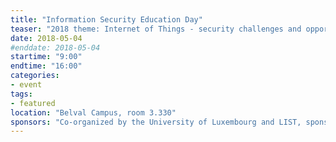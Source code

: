 ```yaml
---
title: "Information Security Education Day"
teaser: "2018 theme: Internet of Things - security challenges and opportunities"
date: 2018-05-04
#enddate: 2018-05-04
startime: "9:00"
endtime: "16:00"
categories:
- event 
tags: 
- featured
location: "Belval Campus, room 3.330"
sponsors: "Co-organized by the University of Luxembourg and LIST, sponsored by CLUSIL"
---
```

